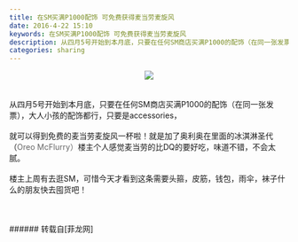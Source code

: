 ```yaml
---
title: 在SM买满P1000配饰 可免费获得麦当劳麦旋风
date: 2016-4-22 15:10
keywords: 在SM买满P1000配饰 可免费获得麦当劳麦旋风
description: 从四月5号开始到本月底，只要在任何SM商店买满P1000的配饰（在同一张发票），大人小孩的配饰都行，只要是accessories，就可以得到免费的麦当劳麦旋风一杯啦！就是加了奥利奥在里面的冰淇淋圣代（Oreo McFlurry）楼主个人感觉麦当劳的比DQ的要好吃，味道不错，不会太腻。楼主上周有去逛SM，可惜今天才看到这条需要头箍，皮筋，钱包，雨伞，袜子什么的朋友快去囤货吧！
categories: sharing
---
```

<td class="t_f" id="postmessage_318389">

<div align="center">

<img aid="252306" data-cf-modified-7cbc317ebbc0fc685561d016-="" file="data/attachment/forum/201604/22/150236ouy8qdyjyrdjgxuf.jpg.thumb.jpg" id="aimg_252306" inpost="1" onclick="" onmouseover="" src="http://www.flw.ph/data/attachment/forum/201604/22/150236ouy8qdyjyrdjgxuf.jpg" style="cursor:pointer" zoomfile="data/attachment/forum/201604/22/150236ouy8qdyjyrdjgxuf.jpg"/>


</div><br/>
<br/>
<div align="left">从四月5号开始到本月底，只要在任何SM商店买满P1000的配饰（在同一张发票），大人小孩的配饰都行，只要是accessories，</div><br/>
<div align="left">就可以得到免费的麦当劳麦旋风一杯啦！就是加了奥利奥在里面的冰淇淋圣代（<font color="#666666">Oreo McFlurry）</font>楼主个人感觉麦当劳的比DQ的要好吃，味道不错，不会太腻。</div><br/>
<div align="left">楼主上周有去逛SM，可惜今天才看到这条<img alt="" border="0" onclick="" onmouseover="" smilieid="276" src="static/image/smiley/Xiongmao/42.gif"/>需要头箍，皮筋，钱包，雨伞，袜子什么的朋友快去囤货吧！</div><br/>
<br/>
<br/>
</td>
###### 转载自[菲龙网]